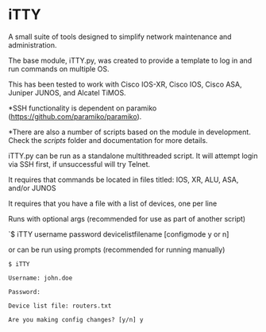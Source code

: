 iTTY
====

A small suite of tools designed to simplify network maintenance and administration.

The base module, iTTY.py, was created to provide a template to log in and run commands on multiple OS.

This has been tested to work with Cisco IOS-XR, Cisco IOS, Cisco ASA, Juniper JUNOS, and Alcatel TiMOS.

*SSH functionality is dependent on paramiko (https://github.com/paramiko/paramiko).

*There are also a number of scripts based on the module in development. Check the _scripts_ folder and documentation for more details.

iTTY.py can be run as a standalone multithreaded script. It will attempt login via SSH first, if unsuccessful will try Telnet.

It requires that commands be located in files titled: IOS, XR, ALU, ASA, and/or JUNOS

It requires that you have a file with a list of devices, one per line


Runs with optional args (recommended for use as part of another script)


`$ iTTY username password devicelistfilename [configmode y or n]


or can be run using prompts (recommended for running manually)


`$ iTTY`

`Username: john.doe`

`Password: `

`Device list file: routers.txt`

`Are you making config changes? [y/n] y`

